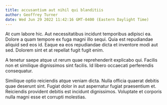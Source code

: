 ```yaml
---
title: accusantium aut nihil qui blanditiis
author: Geoffrey Turner
date: Wed Jun 29 2022 11:42:16 GMT-0400 (Eastern Daylight Time)
---
```

At cum labore hic. Aut necessitatibus incidunt temporibus adipisci ea. Dolore a quam tempore ex fuga magni illo sequi. Quia est repudiandae aliquid sed eos id. Eaque ea eos repudiandae dicta et inventore modi aut sed. Dolorem sint et at repellat fugit fugit enim.

 A tenetur saepe atque ut rerum quae reprehenderit explicabo qui. Facilis non et similique dignissimos sint facilis. Id libero occaecati perferendis consequatur.

 Similique optio reiciendis atque veniam dicta. Nulla officia quaerat debitis quae deserunt sint. Fugiat dolor in aut aspernatur fugiat praesentium et. Reiciendis provident debitis est incidunt dignissimos. Voluptate et corporis nulla magni esse et corrupti molestias.